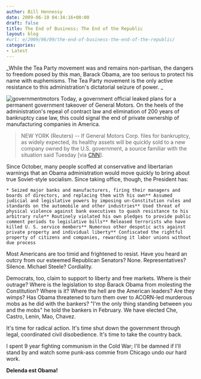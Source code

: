 ```yaml
---
author: Bill Hennessy
date: 2009-06-10 04:34:16+00:00
draft: false
title: The End of Business; The End of the Republic
layout: blog
#url: e/2009/06/09/the-end-of-business-the-end-of-the-republic/
categories:
- Latest
---
```


_While the Tea Party movement was and remains non-partisan, the dangers to freedom posed by this man, Barack Obama, are too serious to protect his name with euphemisms. The Tea Party movement is the only active resistance to this administration's dictatorial seizure of power. _

 

![governmentmotors](https://stlouisteaparty.com/wp-content/uploads/2009/05/governmentmotors-150x150.png)
Today, a government official leaked plans for a permanent government takeover of General Motors. On the heels of the administration's repeal of contract law and elimination of 200 years of bankruptcy case law, this could signal the end of private ownership of manufacturing companies in America.

 

>   
> 
> NEW YORK (Reuters) -- If General Motors Corp. files for bankruptcy, as widely expected, its healthy assets will be quickly sold to a new company owned by the U.S. government, a source familiar with the situation said Tuesday [via [CNN](https://money.cnn.com/2009/05/19/news/companies/GM_bankruptcy_plan.reut/index.htm?section=money_latest)].
> 
> 

 

Since October, many people scoffed at conservative and libertarian warnings that an Obama administration would move quickly to bring about true Soviet-style socialism. Since taking office, though, the President has:

 

    * Seized major banks and manufacturers, firing their managers and boards of directors, and replacing them with his own** Assumed judicial and legislative powers by imposing un-Constitution rules and standards on the automobile and other industries** Used threat of physical violence against bank executives to quash resistance to his arbitrary rule** Routinely violated his own pledges to provide public comment periods to legislative bills** Released terrorists who have killed U. S. service members** Numerous other despotic acts against private property and individual liberty** Confiscated the rightful property of citizens and companies, rewarding it labor unions without due process   

Most Americans are too timid and frightened to resist. Have you heard an outcry from our esteemed Republican Senators? None. Representatives? Silence. Michael Steele? Cordiality.

 

Democrats, too, claim to support to liberty and free markets. Where is their outrage? Where is the legislation to stop Barack Obama from molesting the Constitution? Where is it? Where the hell are the American leaders? Are they wimps? Has Obama threatened to turn them over to ACORN-led murderous mobs as he did with the bankers? "I'm the only thing standing between you and the mobs" he told the bankers in February. We have elected Che, Castro, Lenin, Mao, Chavez.

 

It's time for radical action. It's time shut down the government through legal, coordinated civil disobedience. It's time to take the country back.

 

I spent 9 year fighting communism in the Cold War; I'll be damned if I'll stand by and watch some punk-ass commie from Chicago undo our hard work.

 

**Delenda est Obama!**
